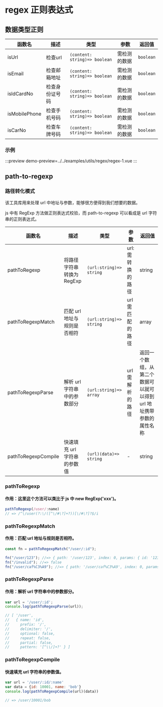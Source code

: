 # regex 正则表达式


## 数据类型正则

| 函数名        | 描述           | 类型                          | 参数         | 返回值    |
| ------------- | -------------- | ----------------------------- | ------------ | --------- |
| isUrl         | 检查url        | `(content: string)=> boolean` | 需检测的数据 | `boolean` |
| isEmail       | 检查邮箱地址   | `(content: string)=> boolean` | 需检测的数据 | `boolean` |
| isIdCardNo    | 检查身份证号码 | `(content: string)=> boolean` | 需检测的数据 | `boolean` |
| isMobilePhone | 检查手机号码   | `(content: string)=> boolean` | 需检测的数据 | `boolean` |
| isCarNo       | 检查车牌号码   | `(content: string)=> boolean` | 需检测的数据 | `boolean` |




### 示例

:::preview
demo-preview=../../examples/utils/regex/regex-1.vue
:::



##   path-to-regexp

### 路径转化模式

该工具库用来处理 url 中地址与参数，能够很方便得到我们想要的数据。

js 中有 RegExp 方法做正则表达式校验，而 path-to-regexp 可以看成是 url 字符串的正则表达式。



| 函数名              | 描述                        | 类型                    | 参数              | 返回值                                                              |
| ------------------- | --------------------------- | ----------------------- | ----------------- | ------------------------------------------------------------------- |
| pathToRegexp        | 将路径字符串转换为 RegExp   | `(url:string)=> string` | url: 需转换的路径 | string                                                              |
| pathToRegexpMatch   | 匹配 url 地址与规则是否相符 | `(url:string)=> string` | url 需匹配的路径  | array                                                               |
| pathToRegexpParse   | 解析 url 字符串中的参数部分 | `(url:string)=> array`  | url 需解析的路径  | 返回一个数组，从第二个数据可以就可以得到 url 地址携带参数的属性名称 |
| pathToRegexpCompile | 快速填充 url 字符串的参数值 | `(url)(data)=> string`  | -                 | string                                                              |



### pathToRegexp

#### 作用：这里这个方法可以类比于 js 中 new RegExp('xxx')。

```js
pathToRegexp(/user/:name)
// => /^\/user(?:\/([^\/#\?]+?))[\/#\?]?$/i

```


### pathToRegexpMatch

#### 作用：匹配 url 地址与规则是否相符。

```js
const fn = pathToRegexpMatch("/user/:id");

fn("/user/123"); //=> { path: '/user/123', index: 0, params: { id: '123' } }
fn("/invalid"); //=> false
fn("/user/caf%C3%A9"); //=> { path: '/user/caf%C3%A9', index: 0, params: { id: 'café' } }
```


### pathToRegexpParse

#### 作用：解析 url 字符串中的参数部分。

```js
var url = '/user/:id';
console.log(pathToRegexpParse(url));

// [ '/user',
//   { name: 'id',
//     prefix: '/',
//     delimiter: '/',
//     optional: false,
//     repeat: false,
//     partial: false,
//     pattern: '[^\\/]+?' } ]

```

### pathToRegexpCompile

#### 快速填充 url 字符串的参数值。



```js
var url = '/user/:id/:name'
var data = {id: 10001, name: 'bob'}
console.log(pathToRegexpCompile(url)(data))

// => /user/10001/bob
```



<!-- ### 示例

:::preview
demo-preview=../../examples/utils/regex/pathRegex.vue
::: -->
